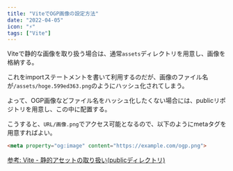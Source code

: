 ```yaml
---
title: "ViteでOGP画像の設定方法"
date: "2022-04-05"
icon: "⚡"
tags: ["Vite"]
---
```


Viteで静的な画像を取り扱う場合は、通常`assets`ディレクトリを用意し、画像を格納する。

これをimportステートメントを書いて利用するのだが、画像のファイル名が`/assets/hoge.599ed363.png`のようにハッシュ化されてしまう。

よって、OGP画像などファイル名をハッシュ化したくない場合には、publicリポジトリを用意し、この中に配置する。

こうすると、`URL/画像.png`でアクセス可能となるので、以下のようにmetaタグを用意すればよい。

```html
<meta property="og:image" content="https://example.com/ogp.png">
```

[参考: Vite - 静的アセットの取り扱い(publicディレクトリ)](https://ja.vitejs.dev/guide/assets.html#public-%E3%83%87%E3%82%A3%E3%83%AC%E3%82%AF%E3%83%88%E3%83%AA)
